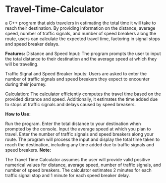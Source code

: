 # Travel-Time-Calculator
a C++ program that aids travelers in estimating the total time it will take to reach their destination. By providing information on the distance, average speed, number of traffic signals, and number of speed breakers along the route, users can calculate the expected travel time, factoring in signal stops and speed breaker delays.  

**Features:**
Distance and Speed Input: The program prompts the user to input the total distance to their destination and the average speed at which they will be traveling.

Traffic Signal and Speed Breaker Inputs: Users are asked to enter the number of traffic signals and speed breakers they expect to encounter during their journey.

Calculation: The calculator efficiently computes the travel time based on the provided distance and speed. Additionally, it estimates the time added due to stops at traffic signals and delays caused by speed breakers.

**How to Use:**

Run the program.
Enter the total distance to your destination when prompted by the console.
Input the average speed at which you plan to travel.
Enter the number of traffic signals and speed breakers along your route.
The program will process the input and display the total time taken to reach the destination, including any time added due to traffic signals and speed breakers.
**Note:**

The Travel Time Calculator assumes the user will provide valid positive numerical values for distance, average speed, number of traffic signals, and number of speed breakers.
The calculator estimates 2 minutes for each traffic signal stop and 1 minute for each speed breaker delay.

